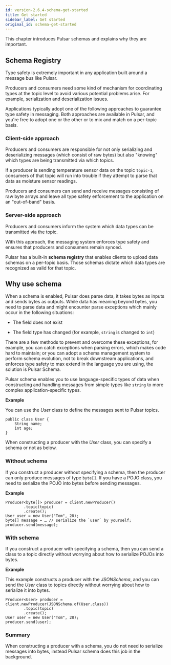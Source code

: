 ```yaml
---
id: version-2.6.4-schema-get-started
title: Get started
sidebar_label: Get started
original_id: schema-get-started
---
```


This chapter introduces Pulsar schemas and explains why they are important. 

## Schema Registry

Type safety is extremely important in any application built around a message bus like Pulsar. 

Producers and consumers need some kind of mechanism for coordinating types at the topic level to avoid various potential problems arise. For example, serialization and deserialization issues. 

Applications typically adopt one of the following approaches to guarantee type safety in messaging. Both approaches are available in Pulsar, and you're free to adopt one or the other or to mix and match on a per-topic basis.

### Client-side approach

Producers and consumers are responsible for not only serializing and deserializing messages (which consist of raw bytes) but also "knowing" which types are being transmitted via which topics. 

If a producer is sending temperature sensor data on the topic `topic-1`, consumers of that topic will run into trouble if they attempt to parse that data as moisture sensor readings.

Producers and consumers can send and receive messages consisting of raw byte arrays and leave all type safety enforcement to the application on an "out-of-band" basis.

### Server-side approach 

Producers and consumers inform the system which data types can be transmitted via the topic. 

With this approach, the messaging system enforces type safety and ensures that producers and consumers remain synced.

Pulsar has a built-in **schema registry** that enables clients to upload data schemas on a per-topic basis. Those schemas dictate which data types are recognized as valid for that topic.

## Why use schema

When a schema is enabled, Pulsar does parse data, it takes bytes as inputs and sends bytes as outputs. While data has meaning beyond bytes, you need to parse data and might encounter parse exceptions which mainly occur in the following situations:

* The field does not exist

* The field type has changed (for example, `string` is changed to `int`)

There are a few methods to prevent and overcome these exceptions, for example, you can catch exceptions when parsing errors, which makes code hard to maintain; or you can adopt a schema management system to perform schema evolution, not to break downstream applications, and enforces type safety to max extend in the language you are using, the solution is Pulsar Schema.

Pulsar schema enables you to use language-specific types of data when constructing and handling messages from simple types like `string` to more complex application-specific types. 

**Example** 

You can use the _User_ class to define the messages sent to Pulsar topics.

```
public class User {
    String name;
    int age;
}
```

When constructing a producer with the _User_ class, you can specify a schema or not as below.

### Without schema

If you construct a producer without specifying a schema, then the producer can only produce messages of type `byte[]`. If you have a POJO class, you need to serialize the POJO into bytes before sending messages.

**Example**

```
Producer<byte[]> producer = client.newProducer()
        .topic(topic)
        .create();
User user = new User("Tom", 28);
byte[] message = … // serialize the `user` by yourself;
producer.send(message);
```
### With schema

If you construct a producer with specifying a schema, then you can send a class to a topic directly without worrying about how to serialize POJOs into bytes. 

**Example**

This example constructs a producer with the _JSONSchema_, and you can send the _User_ class to topics directly without worrying about how to serialize it into bytes. 

```
Producer<User> producer = client.newProducer(JSONSchema.of(User.class))
        .topic(topic)
        .create();
User user = new User("Tom", 28);
producer.send(user);
```

### Summary

When constructing a producer with a schema, you do not need to serialize messages into bytes, instead Pulsar schema does this job in the background.
